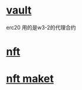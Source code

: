 # [vault](https://sepolia.etherscan.io/address/0x662f3be2c5f097d9d41d0f8b0d19059902c1656a)

erc20 用的是w3-2的代理合约

# [nft](https://sepolia.etherscan.io/address/0xa0af4f554141060a304a3a546c067324619d0b7c)

# [nft maket](https://sepolia.etherscan.io/address/0xab48191e070e49a9cdfc4d4f2bfd5af78d05d389)
